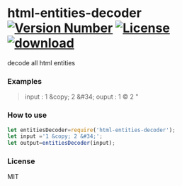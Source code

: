 # html-entities-decoder [![Version Number](https://img.shields.io/npm/v/html-entities-decoder.svg)](https://github.com/thx/html-entities-decoder/ "Version Number") [![License](https://img.shields.io/badge/license-MIT-orange.svg)](https://opensource.org/licenses/MIT "License") [![download](https://img.shields.io/npm/dm/html-entities-decoder.svg)](https://www.npmjs.com/package/html-entities-decoder)
decode all html entities

### Examples
> input : 1 &amp;copy; 2 &amp;#34;
> ouput : 1 © 2 "

### How to use
```js
let entitiesDecoder=require('html-entities-decoder');
let input ='1 &copy; 2 &#34;';
let output=entitiesDecoder(input);
```

### License
MIT